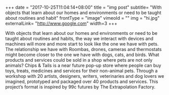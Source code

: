 +++
date = "2017-10-25T11:04:14+08:00"
title = "img post"
subtitle= "With objects that learn about our homes and environments or need to be taught about routines and habit"
frontType = "image"
vimeoId = ""
img = "hi.jpg"
externalLink= "http://www.google.com"
width=3
+++

With objects that learn about our homes and environments or need to be taught about routines and habits, the way we interact with devices and machines will more and more start to look like the one we have with pets.
The relationship we have with Roombas, drones, cameras and thermostats might become closer to the one we have with dogs, cats, and birds. What products and services could be sold in a shop where pets are not only animals?
Chips & Tails is a near future pop-up store where people can buy toys, treats, medicines and services for their non-animal pets.  Through a workshop with 20 artists, designers, writers, veterinaries and dog lovers we imagined, prototyped and packaged over 40 products and services.
This project’s format is inspired by 99c futures by The Extrapolation Factory.
